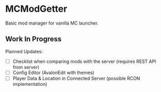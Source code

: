 # MCModGetter
Basic mod manager for vanilla MC launcher.

## Work In Progress
Planned Updates:
- [ ] Checklist when comparing mods with the server (requires REST API from server)
- [ ] Config Editor (AvalonEdit with themes)
- [ ] Player Data & Location in Connected Server (possible RCON implementation)
